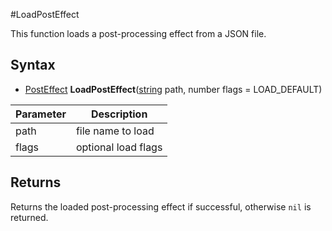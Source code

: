 #LoadPostEffect

This function loads a post-processing effect from a JSON file.

## Syntax

- [PostEffect](PostEffect.md) **LoadPostEffect**([string](https://www.lua.org/manual/5.4/manual.html#6.4) path, number flags = LOAD_DEFAULT)


| Parameter | Description |
|-----------|-------------|
| path      | file name to load |
| flags     | optional load flags |

## Returns

Returns the loaded post-processing effect if successful, otherwise `nil` is returned.
